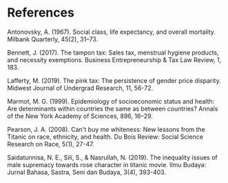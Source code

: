 # References

Antonovsky, A. (1967). Social class, life expectancy, and overall mortality. Milbank Quarterly, 45(2), 31–73.

Bennett, J. (2017). The tampon tax: Sales tax, menstrual hygiene products, and necessity exemptions. Business Entrepreneurship & Tax Law Review, 1, 183.

Lafferty, M. (2019). The pink tax: The persistence of gender price disparity. Midwest Journal of Undergrad Research, 11, 56-72.

Marmot, M. G. (1999). Epidemiology of socioeconomic status and health: Are determinants within countries the same as between countries? Annals of the New York Academy of Sciences, 896, 16–29.

Pearson, J. A. (2008). Can't buy me whiteness: New lessons from the Titanic on race, ethnicity, and health. Du Bois Review: Social Science Research on Race, 5(1), 27-47.

Saidatunnisa, N. E., Sili, S., & Nasrullah, N. (2019). The inequality issues of male supremacy towards rose character in titanic movie. Ilmu Budaya: Jurnal Bahasa, Sastra, Seni dan Budaya, 3(4), 393-403.

